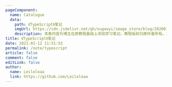 ```yaml
---
pageComponent:
  name: Catalogue
  data:
    path: 《TypeScript》笔记
    imgUrl: https://cdn.jsdelivr.net/gh/xugaoyi/image_store/blog/20200105104632.png
    description: 本章内容为博主在原教程基础上添加学习笔记，教程版权归原作者所有。来源：<a href='https://wangdoc.com/TypeScript/' target='_blank'>TypeScript教程</a>
title: 《TypeScript》笔记
date: 2021-01-12 11:51:53
permalink: /note/typescript
article: false
comment: false
editLink: false
author:
  name: Leiloloaa
  link: https://github.com/Leiloloaa
---
```

